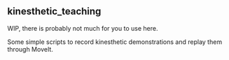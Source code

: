 kinesthetic_teaching
--------------------

WIP, there is probably not much for you to use here.

Some simple scripts to record kinesthetic demonstrations and replay them through MoveIt.
